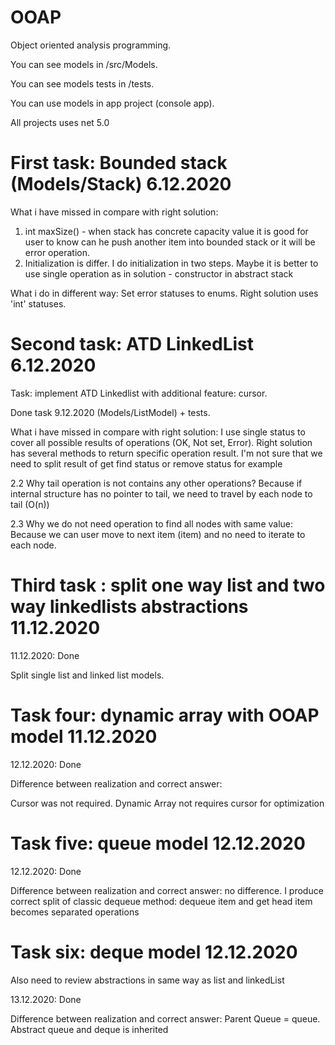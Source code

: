 # OOAP
Object oriented analysis programming.

You can see models in /src/Models.

You can see models tests in /tests.

You can use models in app project (console app).

All projects uses net 5.0

# First task: Bounded stack (Models/Stack) 6.12.2020

What i have missed in compare with right solution: 
1) int maxSize() - when stack has concrete capacity value it is good for user to know can he push another item into bounded stack or it will be error operation.
2) Initialization is differ. I do initialization in two steps. Maybe it is better to use single operation as in solution - constructor in abstract stack 

What i do in different way:
Set error statuses to enums. Right solution uses 'int' statuses. 

# Second task: ATD LinkedList 6.12.2020

Task: implement ATD Linkedlist with additional feature: cursor.

Done task 9.12.2020 (Models/ListModel) + tests.

What i have missed in compare with right solution: 
I use single status to cover all possible results of operations (OK, Not set, Error). Right solution has several methods to return specific operation result. I'm not sure that we need to split result of get find status or remove status for example

2.2 Why tail operation is not contains any other operations? Because if internal structure has no pointer to tail, we need to travel by each node to tail (O(n))

2.3 Why we do not need operation to find all nodes with same value: Because we can user move to next item (item) and no need to iterate to each node.

# Third task : split one way list and two way linkedlists abstractions 11.12.2020

11.12.2020: Done

Split single list and linked list models. 

# Task four: dynamic array with OOAP model 11.12.2020

12.12.2020: Done 

Difference between realization and correct answer: 

Cursor was not required. Dynamic Array not requires cursor for optimization

# Task five: queue model 12.12.2020

12.12.2020: Done

Difference between realization and correct answer: no difference. I produce correct split of classic dequeue method: dequeue item and get head item becomes separated operations

# Task six: deque model 12.12.2020

Also need to review abstractions in same way as list and linkedList 

13.12.2020: Done 

Difference between realization and correct answer: Parent Queue = queue. Abstract queue and deque is inherited 
